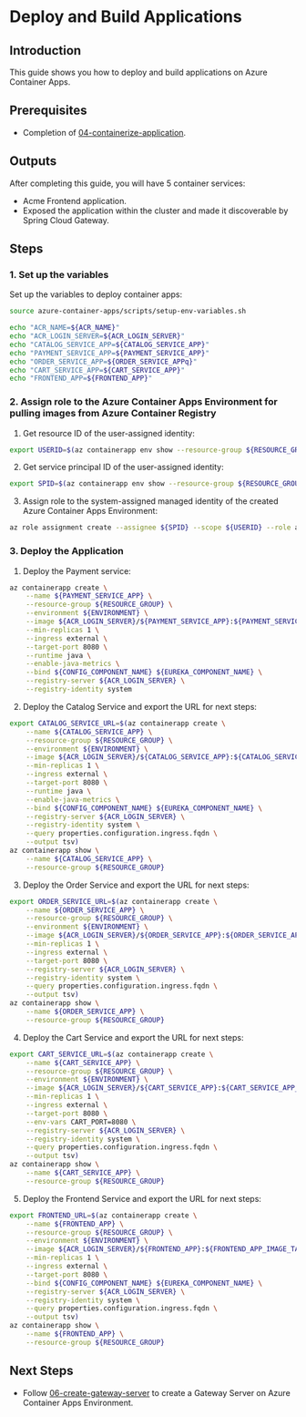 # Deploy and Build Applications
## Introduction
This guide shows you how to deploy and build applications on Azure Container Apps.

## Prerequisites
- Completion of [04-containerize-application](./04-containerize-application.md).

## Outputs
After completing this guide, you will have 5 container services:
- Acme Frontend application.
- Exposed the application within the cluster and made it discoverable by Spring Cloud Gateway.

## Steps

### 1. Set up the variables
Set up the variables to deploy container apps:
```bash
source azure-container-apps/scripts/setup-env-variables.sh

echo "ACR_NAME=${ACR_NAME}"
echo "ACR_LOGIN_SERVER=${ACR_LOGIN_SERVER}"
echo "CATALOG_SERVICE_APP=${CATALOG_SERVICE_APP}"
echo "PAYMENT_SERVICE_APP=${PAYMENT_SERVICE_APP}"
echo "ORDER_SERVICE_APP=${ORDER_SERVICE_APPq}"
echo "CART_SERVICE_APP=${CART_SERVICE_APP}"
echo "FRONTEND_APP=${FRONTEND_APP}"
```

### 2. Assign role to the Azure Container Apps Environment for pulling images from Azure Container Registry
1. Get resource ID of the user-assigned identity:
```bash
export USERID=$(az containerapp env show --resource-group ${RESOURCE_GROUP} --name ${ENVIRONMENT} --query id --output tsv)
```

2. Get service principal ID of the user-assigned identity:
```bash
export SPID=$(az containerapp env show --resource-group ${RESOURCE_GROUP} --name ${ENVIRONMENT} --query identity.principalId --output tsv)
```

3. Assign role to the system-assigned managed identity of the created Azure Container Apps Environment:
```bash
az role assignment create --assignee ${SPID} --scope ${USERID} --role acrpull
```

### 3. Deploy the Application
1. Deploy the Payment service:
```bash
az containerapp create \
    --name ${PAYMENT_SERVICE_APP} \
    --resource-group ${RESOURCE_GROUP} \
    --environment ${ENVIRONMENT} \
    --image ${ACR_LOGIN_SERVER}/${PAYMENT_SERVICE_APP}:${PAYMENT_SERVICE_APP_IMAGE_TAG} \
    --min-replicas 1 \
    --ingress external \
    --target-port 8080 \
    --runtime java \
    --enable-java-metrics \
    --bind ${CONFIG_COMPONENT_NAME} ${EUREKA_COMPONENT_NAME} \
    --registry-server ${ACR_LOGIN_SERVER} \
    --registry-identity system
```

2. Deploy the Catalog Service and export the URL for next steps:
```bash
export CATALOG_SERVICE_URL=$(az containerapp create \
    --name ${CATALOG_SERVICE_APP} \
    --resource-group ${RESOURCE_GROUP} \
    --environment ${ENVIRONMENT} \
    --image ${ACR_LOGIN_SERVER}/${CATALOG_SERVICE_APP}:${CATALOG_SERVICE_APP_IMAGE_TAG} \
    --min-replicas 1 \
    --ingress external \
    --target-port 8080 \
    --runtime java \
    --enable-java-metrics \
    --bind ${CONFIG_COMPONENT_NAME} ${EUREKA_COMPONENT_NAME} \
    --registry-server ${ACR_LOGIN_SERVER} \
    --registry-identity system \
    --query properties.configuration.ingress.fqdn \
    --output tsv)
az containerapp show \
    --name ${CATALOG_SERVICE_APP} \
    --resource-group ${RESOURCE_GROUP}
```

3. Deploy the Order Service and export the URL for next steps:
```bash
export ORDER_SERVICE_URL=$(az containerapp create \
    --name ${ORDER_SERVICE_APP} \
    --resource-group ${RESOURCE_GROUP} \
    --environment ${ENVIRONMENT} \
    --image ${ACR_LOGIN_SERVER}/${ORDER_SERVICE_APP}:${ORDER_SERVICE_APP_IMAGE_TAG} \
    --min-replicas 1 \
    --ingress external \
    --target-port 8080 \
    --registry-server ${ACR_LOGIN_SERVER} \
    --registry-identity system \
    --query properties.configuration.ingress.fqdn \
    --output tsv)
az containerapp show \
    --name ${ORDER_SERVICE_APP} \
    --resource-group ${RESOURCE_GROUP}
```

4. Deploy the Cart Service and export the URL for next steps:
```bash
export CART_SERVICE_URL=$(az containerapp create \
    --name ${CART_SERVICE_APP} \
    --resource-group ${RESOURCE_GROUP} \
    --environment ${ENVIRONMENT} \
    --image ${ACR_LOGIN_SERVER}/${CART_SERVICE_APP}:${CART_SERVICE_APP_IMAGE_TAG} \
    --min-replicas 1 \
    --ingress external \
    --target-port 8080 \
    --env-vars CART_PORT=8080 \
    --registry-server ${ACR_LOGIN_SERVER} \
    --registry-identity system \
    --query properties.configuration.ingress.fqdn \
    --output tsv)
az containerapp show \
    --name ${CART_SERVICE_APP} \
    --resource-group ${RESOURCE_GROUP}
```

5. Deploy the Frontend Service and export the URL for next steps:
```bash
export FRONTEND_URL=$(az containerapp create \
    --name ${FRONTEND_APP} \
    --resource-group ${RESOURCE_GROUP} \
    --environment ${ENVIRONMENT} \
    --image ${ACR_LOGIN_SERVER}/${FRONTEND_APP}:${FRONTEND_APP_IMAGE_TAG} \
    --min-replicas 1 \
    --ingress external \
    --target-port 8080 \
    --bind ${CONFIG_COMPONENT_NAME} ${EUREKA_COMPONENT_NAME} \
    --registry-server ${ACR_LOGIN_SERVER} \
    --registry-identity system \
    --query properties.configuration.ingress.fqdn \
    --output tsv)
az containerapp show \
    --name ${FRONTEND_APP} \
    --resource-group ${RESOURCE_GROUP}
```

## Next Steps

- Follow [06-create-gateway-server](./06-create-gateway-server.md) to create a Gateway Server on Azure Container Apps Environment.